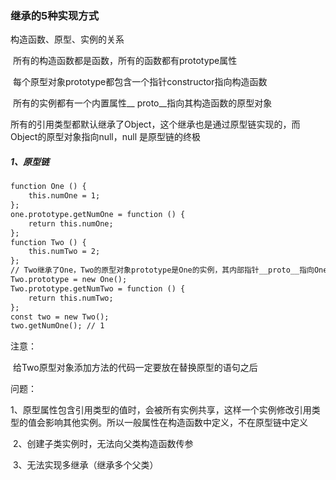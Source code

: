 ### 继承的5种实现方式

构造函数、原型、实例的关系

​		所有的构造函数都是函数，所有的函数都有prototype属性

​		每个原型对象prototype都包含一个指针constructor指向构造函数

​		所有的实例都有一个内置属性__ proto__指向其构造函数的原型对象

​		所有的引用类型都默认继承了Object，这个继承也是通过原型链实现的，而Object的原型对象指向null，null   		是原型链的终极

##### 1、原型链

```HTML
function One () {
	this.numOne = 1;
};
one.prototype.getNumOne = function () {
	return this.numOne;
};
function Two () {
	this.numTwo = 2;
};
// Two继承了One，Two的原型对象prototype是One的实例，其内部指针__proto__指向One的实例对象
Two.prototype = new One();
Two.prototype.getNumTwo = function () {
	return this.numTwo;
};
const two = new Two();
two.getNumOne(); // 1
```

注意：

​		给Two原型对象添加方法的代码一定要放在替换原型的语句之后

问题：

​		1、原型属性包含引用类型的值时，会被所有实例共享，这样一个实例修改引用类型的值会影响其他实例。所以一般属性在构造函数中定义，不在原型链中定义

​		2、创建子类实例时，无法向父类构造函数传参

​		3、无法实现多继承（继承多个父类）


